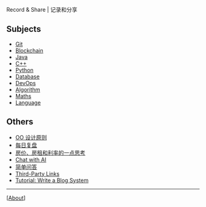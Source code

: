 Record & Share \| 记录和分享

## Subjects

* [Git](git/index.md)
* [Blockchain](blockchain/index.md)
* [Java](java/index.md)
* [C++](https://iridiumcao.github.io/cpp-note/)
* [Python](python/index.md)
* [Database](database/index.md)
* [DevOps](devops/index.md)
* [Algorithm](algorithm/index.md)
* [Maths](maths/index.md)
* [Language](language/index.md)

## Others

* [OO 设计原则](oo-design-principle.md)
* [每日复盘](daily_review.md)
* [房价、房租和利率的一点思考](house_price_rent.md)
* [Chat with AI](ai1ai2.md)
* [简单问答](simple-ask-and-answer.md)
* [Third-Party Links](3rd_party_links.md)
* [Tutorial: Write a Blog System]()

---

[[About](about.md)]
